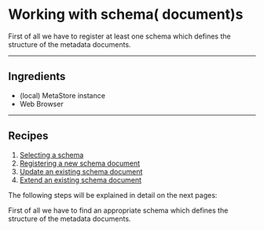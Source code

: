 # Working with schema( document)s
First of all we have to register at least one schema which defines the structure of the metadata documents.

---

## Ingredients

- (local) MetaStore instance
- Web Browser

---

## Recipes

<nestednumerationlist>

1. [Selecting a schema](./select.md)
2. [Registering a new schema document](./register.md)
3. [Update an existing schema document](./update.md)
4. [Extend an existing schema document](./extend.md)
   
</nestednumerationlist>

The following steps will be explained in detail on the next pages:

First of all we have to find  an appropriate schema which defines the structure 
of the metadata documents.

